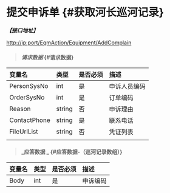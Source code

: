 # 提交申诉单 {#获取河长巡河记录}

_**【接口地址】**_

[http://ip:port/EqmAction/Equipment/AddComplain](http://ip:port/EqmQuery/Equipment/GetEquipmentBySysNo)

> #### _请求数据_ {#请求数据}

| 变量名 | 类型 | 是否必须 | 描述 |
| :--- | :--- | :--- | :--- |
| PersonSysNo | int | 是 | 申诉人员编码 |
| OrderSysNo | int | 是 | 订单编码 |
| Reason | string | 否 | 申诉理由 |
| ContactPhone | string | 是 | 联系电话 |
| FileUrlList | string | 否 | 凭证列表 |
|  |  |  |  |

> #### _应答数据 _ {#应答数据-（巡河记录数组）}

| 变量名 | 类型 | 是否必须 | 描述 |
| :--- | :--- | :--- | :--- |
| Body | int | 是 | 申诉编码 |



